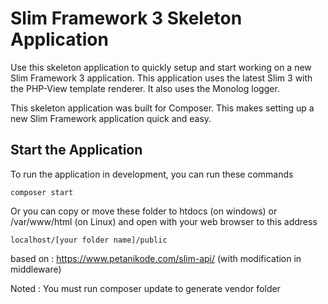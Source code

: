 # Slim Framework 3 Skeleton Application

Use this skeleton application to quickly setup and start working on a new Slim Framework 3 application. This application uses the latest Slim 3 with the PHP-View template renderer. It also uses the Monolog logger.

This skeleton application was built for Composer. This makes setting up a new Slim Framework application quick and easy.

## Start the Application

To run the application in development, you can run these commands 

	composer start

Or you can copy or move these folder to htdocs (on windows) or /var/www/html (on Linux) and open with your web
browser to this address

	localhost/[your folder name]/public


based on : https://www.petanikode.com/slim-api/ (with modification in middleware)

Noted : You must run composer update to generate vendor folder

